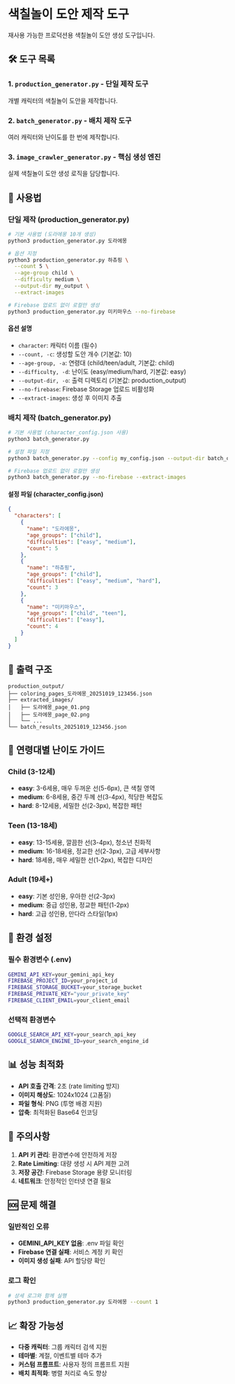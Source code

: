 # 색칠놀이 도안 제작 도구

재사용 가능한 프로덕션용 색칠놀이 도안 생성 도구입니다.

## 🛠️ 도구 목록

### 1. `production_generator.py` - 단일 제작 도구
개별 캐릭터의 색칠놀이 도안을 제작합니다.

### 2. `batch_generator.py` - 배치 제작 도구  
여러 캐릭터와 난이도를 한 번에 제작합니다.

### 3. `image_crawler_generator.py` - 핵심 생성 엔진
실제 색칠놀이 도안 생성 로직을 담당합니다.

## 🚀 사용법

### 단일 제작 (production_generator.py)

```bash
# 기본 사용법 (도라에몽 10개 생성)
python3 production_generator.py 도라에몽

# 옵션 지정
python3 production_generator.py 하츄핑 \
  --count 5 \
  --age-group child \
  --difficulty medium \
  --output-dir my_output \
  --extract-images

# Firebase 업로드 없이 로컬만 생성
python3 production_generator.py 미키마우스 --no-firebase
```

#### 옵션 설명
- `character`: 캐릭터 이름 (필수)
- `--count, -c`: 생성할 도안 개수 (기본값: 10)
- `--age-group, -a`: 연령대 (child/teen/adult, 기본값: child)
- `--difficulty, -d`: 난이도 (easy/medium/hard, 기본값: easy)
- `--output-dir, -o`: 출력 디렉토리 (기본값: production_output)
- `--no-firebase`: Firebase Storage 업로드 비활성화
- `--extract-images`: 생성 후 이미지 추출

### 배치 제작 (batch_generator.py)

```bash
# 기본 사용법 (character_config.json 사용)
python3 batch_generator.py

# 설정 파일 지정
python3 batch_generator.py --config my_config.json --output-dir batch_output

# Firebase 업로드 없이 로컬만 생성
python3 batch_generator.py --no-firebase --extract-images
```

#### 설정 파일 (character_config.json)
```json
{
  "characters": [
    {
      "name": "도라에몽",
      "age_groups": ["child"],
      "difficulties": ["easy", "medium"],
      "count": 5
    },
    {
      "name": "하츄핑", 
      "age_groups": ["child"],
      "difficulties": ["easy", "medium", "hard"],
      "count": 3
    },
    {
      "name": "미키마우스",
      "age_groups": ["child", "teen"],
      "difficulties": ["easy"],
      "count": 4
    }
  ]
}
```

## 📁 출력 구조

```
production_output/
├── coloring_pages_도라에몽_20251019_123456.json
├── extracted_images/
│   ├── 도라에몽_page_01.png
│   ├── 도라에몽_page_02.png
│   └── ...
└── batch_results_20251019_123456.json
```

## 🎯 연령대별 난이도 가이드

### Child (3-12세)
- **easy**: 3-6세용, 매우 두꺼운 선(5-6px), 큰 색칠 영역
- **medium**: 6-8세용, 중간 두께 선(3-4px), 적당한 복잡도
- **hard**: 8-12세용, 세밀한 선(2-3px), 복잡한 패턴

### Teen (13-18세)
- **easy**: 13-15세용, 깔끔한 선(3-4px), 청소년 친화적
- **medium**: 16-18세용, 정교한 선(2-3px), 고급 세부사항
- **hard**: 18세용, 매우 세밀한 선(1-2px), 복잡한 디자인

### Adult (19세+)
- **easy**: 기본 성인용, 우아한 선(2-3px)
- **medium**: 중급 성인용, 정교한 패턴(1-2px)
- **hard**: 고급 성인용, 만다라 스타일(1px)

## 🔧 환경 설정

### 필수 환경변수 (.env)
```bash
GEMINI_API_KEY=your_gemini_api_key
FIREBASE_PROJECT_ID=your_project_id
FIREBASE_STORAGE_BUCKET=your_storage_bucket
FIREBASE_PRIVATE_KEY="your_private_key"
FIREBASE_CLIENT_EMAIL=your_client_email
```

### 선택적 환경변수
```bash
GOOGLE_SEARCH_API_KEY=your_search_api_key
GOOGLE_SEARCH_ENGINE_ID=your_search_engine_id
```

## 📊 성능 최적화

- **API 호출 간격**: 2초 (rate limiting 방지)
- **이미지 해상도**: 1024x1024 (고품질)
- **파일 형식**: PNG (투명 배경 지원)
- **압축**: 최적화된 Base64 인코딩

## 🚨 주의사항

1. **API 키 관리**: 환경변수에 안전하게 저장
2. **Rate Limiting**: 대량 생성 시 API 제한 고려
3. **저장 공간**: Firebase Storage 용량 모니터링
4. **네트워크**: 안정적인 인터넷 연결 필요

## 🆘 문제 해결

### 일반적인 오류
- **GEMINI_API_KEY 없음**: .env 파일 확인
- **Firebase 연결 실패**: 서비스 계정 키 확인
- **이미지 생성 실패**: API 할당량 확인

### 로그 확인
```bash
# 상세 로그와 함께 실행
python3 production_generator.py 도라에몽 --count 1
```

## 📈 확장 가능성

- **다중 캐릭터**: 그룹 캐릭터 검색 지원
- **테마별**: 계절, 이벤트별 테마 추가
- **커스텀 프롬프트**: 사용자 정의 프롬프트 지원
- **배치 최적화**: 병렬 처리로 속도 향상
